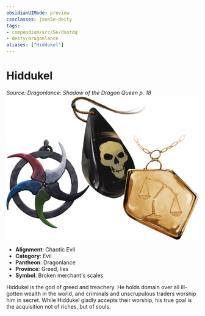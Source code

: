 ```yaml
---
obsidianUIMode: preview
cssclasses: json5e-deity
tags:
- compendium/src/5e/dsotdq
- deity/dragonlance
aliases: ["Hiddukel"]
---
```

# Hiddukel
*Source: Dragonlance: Shadow of the Dragon Queen p. 18* 
![Symbols Left to Right: Tak...](https://raw.githubusercontent.com/5etools-mirror-3/5etools-img/main/deities/DSotDQ/016-00-035.evil-god-symbols.webp#symbol "Symbols Left to Right: Takhisis, Chemosh, and Hiddukel")

- **Alignment**: Chaotic Evil
- **Category**: Evil
- **Pantheon**: Dragonlance
- **Province**: Greed, lies
- **Symbol**: Broken merchant's scales

Hiddukel is the god of greed and treachery. He holds domain over all ill-gotten wealth in the world, and criminals and unscrupulous traders worship him in secret. While Hiddukel gladly accepts their worship, his true goal is the acquisition not of riches, but of souls.